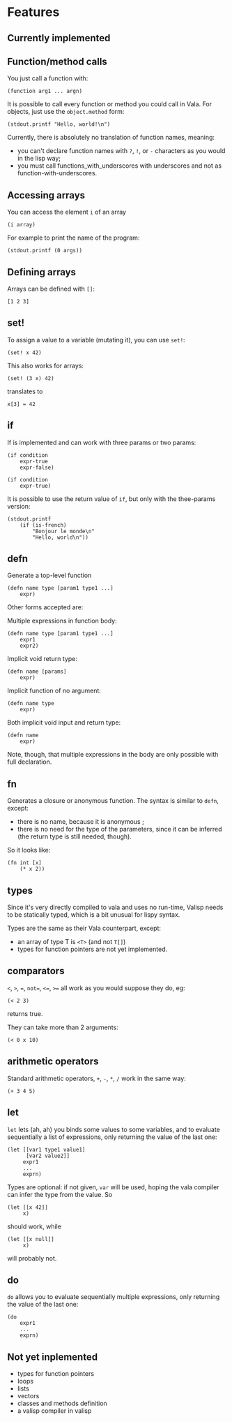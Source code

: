 Features
========

Currently implemented
---------------------

## Function/method calls ##

You just call a function with:

```
(function arg1 ... argn)
```

It is possible to call every function or method you could call in
Vala. For objects, just use the `object.method` form:

```
(stdout.printf "Hello, world!\n")
```

Currently, there is absolutely no translation of function names,
meaning: 

* you can't declare function names with `?`, `!`, or `-` characters as
  you would in the lisp way;
* you must call functions_with_underscores with underscores and not as
  function-with-underscores.
  
## Accessing arrays ##

You can access the element `i` of an array 

```
(i array)
```

For example to print the name of the program:

```
(stdout.printf (0 args))
```

## Defining arrays ##

Arrays can be defined with `[]`:

```
[1 2 3]
```

## set! ##

To assign a value to a variable (mutating it), you can use `set!`:

```
(set! x 42)
```

This also works for arrays:

```
(set! (3 x) 42)
```

translates to

```
x[3] = 42
```

## if ##

If is implemented and can work with three params or two params:

```
(if condition
    expr-true
    expr-false)
```

```
(if condition
    expr-true)
```

It is possible to use the return value of `if`, but only with the
thee-params version:

```
(stdout.printf 
    (if (is-french)
        "Bonjour le monde\n"
        "Hello, world\n"))
```


## defn ##

Generate a top-level function
```
(defn name type [param1 type1 ...]
    expr)
```
Other forms accepted are: 

Multiple expressions in function body:
```
(defn name type [param1 type1 ...]
    expr1
    expr2)
```

Implicit void return type:
```
(defn name [params]
    expr)
```

Implicit function of no argument:
```
(defn name type
    expr)
```

Both implicit void input and return type:
```
(defn name
    expr)
```

Note, though, that multiple expressions in the body are only possible
with full declaration.

## fn ##

Generates a closure or anonymous function. The syntax is similar to
`defn`, except:

* there is no name, because it is anonymous ;
* there is no need for the type of the parameters, since it can be
  inferred (the return type is still needed, though).
  
So it looks like:

```
(fn int [x]
    (* x 2))
```

## types ##

Since it's very directly compiled to vala and uses no run-time, Valisp
needs to be statically typed, which is a bit unusual for lispy syntax.

Types are the same as their Vala counterpart, except:

* an array of type T is `<T>` (and not `T[]`)
* types for function pointers are not yet implemented.

## comparators ##

`<`, `>`, `=`, `not=`, `<=`, `>=` all work as you would suppose they do, eg:

```
(< 2 3)
```

returns true.

They can take more than 2 arguments:

```
(< 0 x 10)
```

## arithmetic operators ##

Standard arithmetic operators, `+`, `-`, `*`, `/` work in the same
way: 

```
(+ 3 4 5)
```

## let ##

`let` lets (ah, ah) you binds some values to some variables, and to
evaluate sequentially a list of expressions, only returning the value
of the last one:

```
(let [[var1 type1 value1]
      [var2 value2]]
     expr1
     ...
     exprn)
```

Types are optional: if not given, `var` will be used, hoping the vala
compiler can infer the type from the value. So

```
(let [[x 42]]
     x)
```

should work, while

```
(let [[x null]]
     x)
```

will probably not.

## do ##

`do` allows you to evaluate sequentially multiple expressions, only
returning the value of the last one:

```
(do
    expr1
    ...
    exprn)
```

Not yet inplemented
-------------------

* types for function pointers
* loops
* lists
* vectors
* classes and methods definition
* a valisp compiler in valisp
